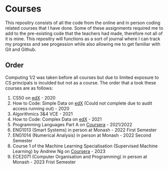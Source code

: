 # Courses
This repositry consists of all the code from the online and in person coding related courses that I have done.
Some of these assignments required me to add to the pre-existing code that the teachers had made, therefore not all of it is mine. 
This repositry will functions as a sort of journal where I can track my progress and see progession while also allowing me to get familiar with Git and Github. 
## Order
Computing 1/2 was taken before all courses but due to limited exposure to CS principals is inculded but not as a course.
The order that a took these courses are as follows:
1. CS50 on [edX](https://www.edx.org/course/cs50s-introduction-to-computer-science) - 2020
2. How to Code: Simple Data on [edX](https://www.edx.org/course/how-to-code-simple-data) (Could not complete due to audit access running out) - 2020
3. Algorithmics 3&4 VCE - 2021
4. How to Code: Complex Data on [edX](https://www.edx.org/course/how-to-code-complex-data) - 2021
5. Programming Languages Part A on [Coursera](https://www.coursera.org/learn/programming-languages) - 2021/2022
6. ENG1013 (Smart Systems) in person at Monash - 2022 First Semester
7. ENG1014 (Numerical Analysis) in person at Monash - 2022 Second Semester
8. Course 1 of the Machine Learning Specialisation (Supervised Machine Learning) by Andrew Ng on [Coursera](https://www.coursera.org/learn/machine-learning) - 2023
9. ECE2071 (Computer Organisation and Programming) in person at Monash - 2023 Frist Semester
